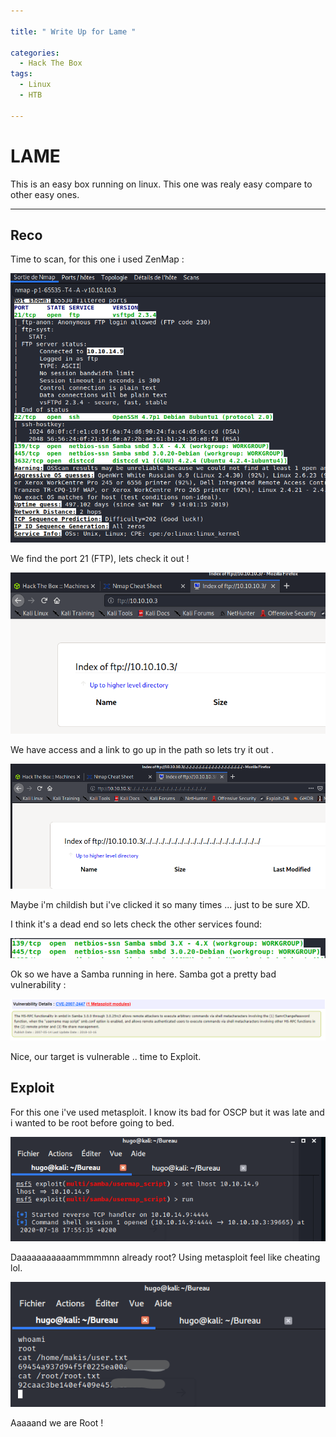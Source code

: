 ```yaml
---

title: " Write Up for Lame "

categories:
  - Hack The Box
tags:
  - Linux
  - HTB

---
```


# LAME

This is an easy box running on linux.
This one was realy easy compare to other easy ones.

---


## Reco

Time to scan, for this one i used ZenMap : 


![alt text](/assets/images/lame/zenmap.png?raw=true "zenmap")

We find the port 21 (FTP), lets check it out ! 

![alt text](/assets/images/lame/ftp.png?raw=true "ftp")


We have  access and a link to go up in the path so lets try it out .


![alt text](/assets/images/lame/ftp2.png?raw=true "clicklol")


Maybe i'm childish but i've clicked it so many times ... just to be sure XD.

I think it's a dead end so lets check the other services found:


![alt text](/assets/images/lame/samba.png?raw=true "zenmapSamba")


Ok so we have a Samba running in here. Samba got a pretty bad vulnerability  : 


![alt text](/assets/images/lame/cve.png?raw=true "vulne")


Nice, our target is vulnerable .. time to Exploit.

## Exploit

For this one i've used metasploit. I know its bad for OSCP but it was late and i wanted to be root before going to bed. 


![alt text](/assets/images/lame/metaploit.png?raw=true "exploitation")


Daaaaaaaaaaammmmmnn already root? Using metasploit feel like cheating lol.


![alt text](/assets/images/lame/root.png?raw=true "rooted")


Aaaaand we are Root !



